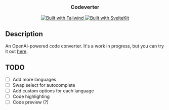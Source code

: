 <p align="center">
  <h3 align="center">Codeverter</h3>
  
 <p align="center">
    <a href="https://tailwindcss.com/">
      <img src="https://img.shields.io/badge/stlying-tailwind-%2338B2AC?style=for-the-badge&logo=tailwind-css" alt="Built with Tailwind">
    </a>
    <a href="https://kit.svelte.dev/">
      <img src="https://img.shields.io/badge/framework-sveltekit-%23FF3E00?style=for-the-badge&logo=svelte" alt="Built with SvelteKit">
    </a>
    
  </p>
</p>

## Description

An OpenAI-powered code converter. It's a work in progress, but you can try it out [here](https://codeverter.vercel.app/).

## TODO

- [ ] Add more languages
- [ ] Swap select for autocomplete
- [ ] Add custom options for each language
- [ ] Code highlighting
- [ ] Code preview (?)
